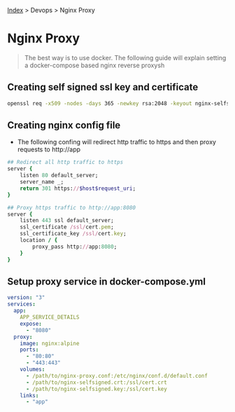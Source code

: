 [Index][home] > Devops > Nginx Proxy

# Nginx Proxy

>The best way is to use docker. The following guide  will explain setting a docker-compose based nginx reverse proxysh


## Creating self signed ssl key and certificate
```bash
openssl req -x509 -nodes -days 365 -newkey rsa:2048 -keyout nginx-selfsigned.key -out nginx-selfsigned.crt
```



## Creating nginx config file

- The following confing will redirect http traffic to https and then proxy requests to http://app 

```ruby
## Redirect all http traffic to https
server {
    listen 80 default_server;
    server_name _;
    return 301 https://$host$request_uri;
}

## Proxy https traffic to http://app:8080
server {
    listen 443 ssl default_server;
    ssl_certificate /ssl/cert.pem;
    ssl_certificate_key /ssl/cert.key;
    location / {
        proxy_pass http://app:8080;
    }
}
```

## Setup proxy service in docker-compose.yml

```yml
version: "3"
services:
  app:
    APP_SERVICE_DETAILS
    expose:
      - "8080"
  proxy:
    image: nginx:alpine
    ports:
      - "80:80"
      - "443:443"
    volumes:
      - /path/to/nginx-proxy.conf:/etc/nginx/conf.d/default.conf
      - /path/to/nginx-selfsigned.crt:/ssl/cert.crt
      - /path/to/nginx-selfsigned.key:/ssl/cert.key
    links:
      - "app"
```


[home]: /dev-guide
